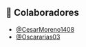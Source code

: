 ## 👥 Colaboradores

- [@CesarMoreno1408](https://github.com/CesarMoreno1408)
- [@Oscararias03](https://github.com/Oscarias03)

